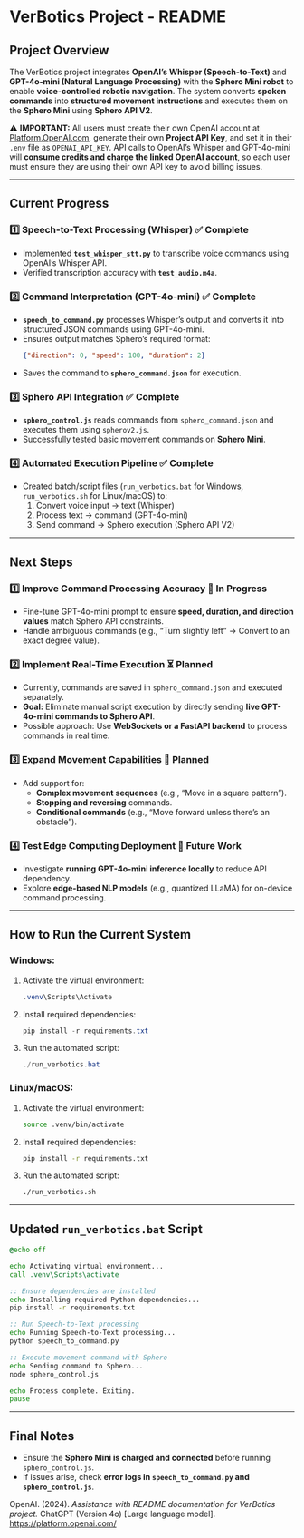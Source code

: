 # **VerBotics Project - README**

## **Project Overview**

The VerBotics project integrates **OpenAI’s Whisper (Speech-to-Text)** and **GPT-4o-mini (Natural Language Processing)** with the **Sphero Mini robot** to enable **voice-controlled robotic navigation**. The system converts **spoken commands** into **structured movement instructions** and executes them on the **Sphero Mini** using **Sphero API V2**.

⚠️ **IMPORTANT:** All users must create their own OpenAI account at [Platform.OpenAI.com](https://platform.openai.com), generate their own **Project API Key**, and set it in their `.env` file as `OPENAI_API_KEY`. API calls to OpenAI’s Whisper and GPT-4o-mini will **consume credits and charge the linked OpenAI account**, so each user must ensure they are using their own API key to avoid billing issues.

---

## **Current Progress**

### **1️⃣ Speech-to-Text Processing (Whisper)** ✅ **Complete**

- Implemented **`test_whisper_stt.py`** to transcribe voice commands using OpenAI’s Whisper API.
- Verified transcription accuracy with **`test_audio.m4a`**.

### **2️⃣ Command Interpretation (GPT-4o-mini)** ✅ **Complete**

- **`speech_to_command.py`** processes Whisper’s output and converts it into structured JSON commands using GPT-4o-mini.
- Ensures output matches Sphero’s required format:
  ```json
  {"direction": 0, "speed": 100, "duration": 2}
  ```
- Saves the command to **`sphero_command.json`** for execution.

### **3️⃣ Sphero API Integration** ✅ **Complete**

- **`sphero_control.js`** reads commands from `sphero_command.json` and executes them using `spherov2.js`.
- Successfully tested basic movement commands on **Sphero Mini**.

### **4️⃣ Automated Execution Pipeline** ✅ **Complete**

- Created batch/script files (`run_verbotics.bat` for Windows, `run_verbotics.sh` for Linux/macOS) to:
  1. Convert voice input → text (Whisper)
  2. Process text → command (GPT-4o-mini)
  3. Send command → Sphero execution (Sphero API V2)

---

## **Next Steps**

### **1️⃣ Improve Command Processing Accuracy** 🔄 **In Progress**

- Fine-tune GPT-4o-mini prompt to ensure **speed, duration, and direction values** match Sphero API constraints.
- Handle ambiguous commands (e.g., “Turn slightly left” → Convert to an exact degree value).

### **2️⃣ Implement Real-Time Execution** ⏳ **Planned**

- Currently, commands are saved in `sphero_command.json` and executed separately.
- **Goal:** Eliminate manual script execution by directly sending **live GPT-4o-mini commands to Sphero API**.
- Possible approach: Use **WebSockets or a FastAPI backend** to process commands in real time.

### **3️⃣ Expand Movement Capabilities** 🔄 **Planned**

- Add support for:
  - **Complex movement sequences** (e.g., “Move in a square pattern”).
  - **Stopping and reversing** commands.
  - **Conditional commands** (e.g., “Move forward unless there’s an obstacle”).

### **4️⃣ Test Edge Computing Deployment** 🚀 **Future Work**

- Investigate **running GPT-4o-mini inference locally** to reduce API dependency.
- Explore **edge-based NLP models** (e.g., quantized LLaMA) for on-device command processing.

---

## **How to Run the Current System**

### **Windows:**

1. Activate the virtual environment:
   ```powershell
   .venv\Scripts\Activate
   ```
2. Install required dependencies:
   ```powershell
   pip install -r requirements.txt
   ```
3. Run the automated script:
   ```powershell
   ./run_verbotics.bat
   ```

### **Linux/macOS:**

1. Activate the virtual environment:
   ```bash
   source .venv/bin/activate
   ```
2. Install required dependencies:
   ```bash
   pip install -r requirements.txt
   ```
3. Run the automated script:
   ```bash
   ./run_verbotics.sh
   ```

---

## **Updated ********************`run_verbotics.bat`******************** Script**

```bat
@echo off

echo Activating virtual environment...
call .venv\Scripts\activate

:: Ensure dependencies are installed
echo Installing required Python dependencies...
pip install -r requirements.txt

:: Run Speech-to-Text processing
echo Running Speech-to-Text processing...
python speech_to_command.py

:: Execute movement command with Sphero
echo Sending command to Sphero...
node sphero_control.js

echo Process complete. Exiting.
pause
```

---

## **Final Notes**

- Ensure the **Sphero Mini is charged and connected** before running `sphero_control.js`.
- If issues arise, check **error logs in `speech_to_command.py` and `sphero_control.js`**.

OpenAI. (2024). _Assistance with README documentation for VerBotics project._ ChatGPT (Version 4o) [Large language model]. https://platform.openai.com/
